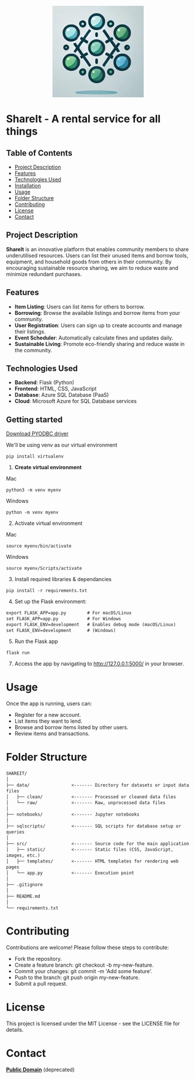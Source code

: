 <p align="center">
    <a target="_blank"><img alt='ShareIt Logo' src='src/static/images/ShareIt_Logo.jpg' width="250" height="250"/></a>
</p>

# ShareIt - A rental service for all things

## Table of Contents
- [Project Description](#project-description)
- [Features](#features)
- [Technologies Used](#technologies-used)
- [Installation](#installation)
- [Usage](#usage)
- [Folder Structure](#folder-structure)
- [Contributing](#contributing)
- [License](#license)
- [Contact](#contact)

## Project Description
**ShareIt** is an innovative platform that enables community members to share underutilised resources. Users can list their unused items and borrow tools, equipment, and household goods from others in their community. By encouraging sustainable resource sharing, we aim to reduce waste and minimize redundant purchases.

## Features
- **Item Listing**: Users can list items for others to borrow.
- **Borrowing**: Browse the available listings and borrow items from your community.
- **User Registration**: Users can sign up to create accounts and manage their listings.
- **Event Scheduler**: Automatically calculate fines and updates daily. 
- **Sustainable Living**: Promote eco-friendly sharing and reduce waste in the community.

## Technologies Used
- **Backend**: Flask (Python)
- **Frontend**: HTML, CSS, JavaScript
- **Database**: Azure SQL Database (PaaS)
- **Cloud**: Microsoft Azure for SQL Database services

## Getting started
[Download PYODBC driver](https://learn.microsoft.com/en-us/sql/connect/odbc/download-odbc-driver-for-sql-server?view=sql-server-ver16)  

We'll be using venv as our virtual environment
```
pip install virtualenv
```

1. **Create virtual environment**

Mac
```
python3 -m venv myenv
```

Windows
```
python -m venv myenv
```

2. Activate virtual environment

Mac
```
source myenv/bin/activate
```

Windows
```
source myenv/Scripts/activate
```


3. Install required libraries & dependancies 
```
pip install -r requirements.txt
```

4. Set up the Flask environment:
```ssh
export FLASK_APP=app.py        # For macOS/Linux
set FLASK_APP=app.py           # For Windows
export FLASK_ENV=development   # Enables debug mode (macOS/Linux)
set FLASK_ENV=development      # (Windows)
```

5. Run the Flask app
```ssh
flask run
```

7. Access the app by navigating to http://127.0.0.1:5000/ in your browser.

# Usage
Once the app is running, users can:
- Register for a new account.
- List items they want to lend.
- Browse and borrow items listed by other users.
- Review items and transactions.

# Folder Structure
```
SHAREIT/                
│
├── data/                <------- Directory for datasets or input data files
│   ├── clean/           <------- Processed or cleaned data files
│   └── raw/             <------- Raw, unprocessed data files
│
├── notebooks/           <------- Jupyter notebooks 
│
├── sqlscripts/          <------- SQL scripts for database setup or queries
│
├── src/                 <------- Source code for the main application
│   ├── static/          <------- Static files (CSS, JavaScript, images, etc.)
│   ├── templates/       <------- HTML templates for rendering web pages
│   └── app.py           <------- Execution point
│
├── .gitignore           
│
├── README.md           
│
└── requirements.txt     

```

# Contributing

Contributions are welcome! Please follow these steps to contribute:

- Fork the repository.
- Create a feature branch: git checkout -b my-new-feature.
- Commit your changes: git commit -m 'Add some feature'.
- Push to the branch: git push origin my-new-feature.
- Submit a pull request.

# License
This project is licensed under the MIT License - see the LICENSE file for details.

# Contact

[**Public Domain**](https://nice-pebble-069dc3c00.5.azurestaticapps.net) (deprecated)
